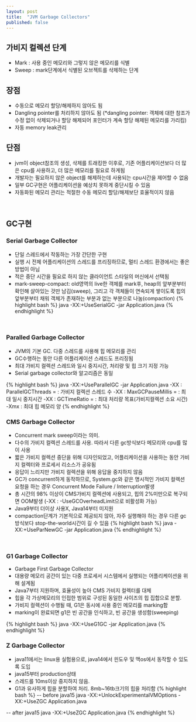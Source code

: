 ```yaml
---
layout: post
title:  "JVM Garbage Collectors"
published: false
---
```


## 가비지 컬렉션 단계
- Mark : 사용 중인 메모리와 그렇지 않은 메모리를 식별
- Sweep : mark단계에서 식별된 오브젝트를 삭제하는 단계


## 장점
- 수동으로 메모리 할당/해제하지 않아도 됨
- Dangling pointer를 처리하지 않아도 됨
  (*dangling pointer: 객체에 대한 참조가 수정 없이 삭제되거나 할당 해제되어 
  포인터가 계속 할당 해제된 메모리를 가리킴)
- 자동 memory leak관리


## 단점
- jvm이 object참조의 생성, 삭제를 트래킹한 이후로, 기존 어플리케이션보다 더 많은 cpu를 사용하고,
더 많은 메모리를 필요로 하게됨
- 개발자는 필요하지 않은 object를 해제하는데 사용되는 cpu시간을 제어할 수 없음
- 일부 GC구현은 어플리케이션을 예상치 못하게 중단시킬 수 있음
- 자동화된 메모리 관리는 적절한 수동 메모리 할당/해제보단 효율적이지 않음
<br>

## GC구현
### Serial Garbage Collector
- 단일 스레드에서 작동하는 가장 간단한 구현
- 실행 시 전체 어플리케이션의 스레드를 프리징하므로, 멀티 스레드 환경에서는 좋은 방법이 아님
- 적은 중단 시간을 필요로 하지 않는 클라이언트 스타일의 머신에서 선택됨
- mark-sweep-compact: old영역의 live한 객체를 mark후, 
  heap의 앞부분부터 확인해 살아있는 것만 남김(sweep),
  그리고 각 객체들이 연속되게 쌓이도록 힙의 앞부분부터 채워 객체가 존재하는 부분과 없는 부분으로 나눔(compaction)
{% highlight bash %}
java -XX:+UseSerialGC -jar Application.java
{% endhighlight %}
<br>

### Paralled Garbage Collector
- JVM의 기본 GC. 다중 스레드를 사용해 힙 메모리를 관리
- GC수행하는 동안 다른 어플리케이션 스레드도 프리징됨
- 최대 가비지 컬렉션 스레드와 일시 중지시간, 처리량 및 힙 크기 지정 가능
- Serial garbage collector와 알고리즘은 동일

{% highlight bash %}
java -XX:+UseParallelGC -jar Application.java
-XX : ParallelGCThreads = <N> : 가비지 컬렉션 스레드 수
-XX : MaxGCPauseMillis = <N> : 최대 일시 중지시간
-XX : GCTimeRatio = <N> : 최대 처리량 목표(가비지컬렉션 소요 시간)
-Xmx <N> : 최대 힙 메모리 양
{% endhighlight %}
<br>

### CMS Garbage Collector
- Concurrent mark sweep이라는 의미. 
- 다수의 가비지 컬렉션 스레드를 사용. 따라서 다른 gc방식보다 메모리와 cpu를 많이 사용
- 짧은 가비지 컬렉션 중단을 위해 디자인되었고, 어플리케이션을 사용하는 동안 가비지 컬렉터와
  프로세서 리소스가 공유됨
- 응답이 느리지만 가비지 컬렉션을 위해 응답을 중지하지 않음
- GC가 concurrent하게 동작하므로, System.gc와 같은 명시적인 가비지 컬렉션 요청을 하는 경우
  Concurrent Mode Failure / Interruption발생
- 총 시간의 98% 이상이 CMS가비지 컬렉션에 사용되고, 힙의 2%미만으로 복구되면 OOM발생
  (-XX : -UseGCOverheadLimit으로 비활성화 가능)
- Java9부터 더이상 사용X, Java14부터 미지원
- compaction단계가 기본적으로 제공되지 않아, 자주 실행해야 하는 경우 다른 gc방식보다 stop-the-world시간이 길 수 있음
{% highlight bash %}
java -XX:+UseParNewGC -jar Application.java
{% endhighlight %}
<br>

### G1 Garbage Collector
- Garbage First Garbage Collector
- 대용량 메모리 공간이 있는 다중 프로세서 시스템에서 실행되는 어플리케이션을 위해 설계됨
- Java7부터 지원하며, 효율성이 높아 CMS 가비지 컬렉터를 대체
- 힙을 각 가상메모리의 인접한 범위로 구성된 동일한 사이즈의 힙 집합으로 분할.
- 가비지 컬렉션이 수행될 때, G1은 동시에 사용 중인 메모리를 marking함
- marking이 완료되면 g1은 빈 공간을 인식하고, 빈 공간을 생성함(sweeping)

{% highlight bash %}
java -XX:+UseG1GC -jar Application.java
{% endhighlight %}
<br>

### Z Garbage Collector
- java11에서는 linux용 실험용으로, java14에서 읜도우 및 맥os에서 동작할 수 있도록 도입
- java15부터 production상태
- 스레드를 10ms이상 중지하지 않음. 
- G1과 유사하게 힙을 분할하여 처리. 8mb~16tb크기의 힙을 처리함 
{% highlight bash %}
-- before java15
java -XX:+UnlockExperimentalVMOptions -XX:+UseZGC Application.java 

-- after java15
java -XX:+UseZGC Application.java
{% endhighlight %}
